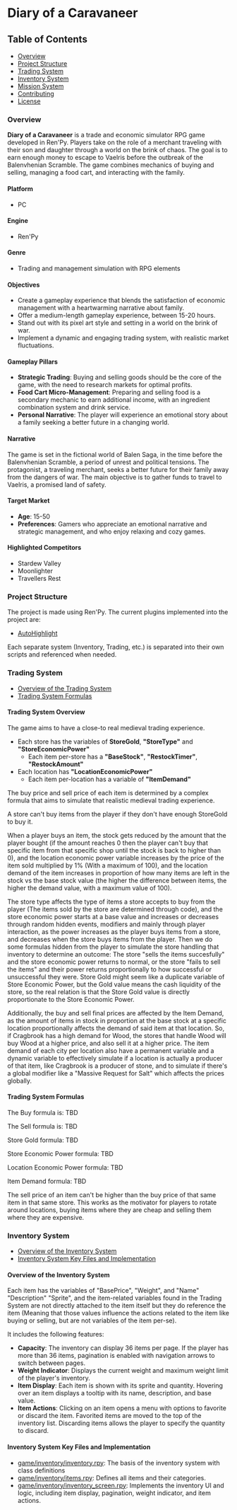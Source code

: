 # Diary of a Caravaneer

## Table of Contents
- [Overview](#overview)
- [Project Structure](#project-structure)
- [Trading System](#trading-system)
- [Inventory System](#inventory-system)
- [Mission System](#mission-system)
- [Contributing](#contributing)
- [License](#license)

### Overview

**Diary of a Caravaneer** is a trade and economic simulator RPG game developed in Ren'Py. Players take on the role of a merchant traveling with their son and daughter through a world on the brink of chaos. The goal is to earn enough money to escape to Vaelris before the outbreak of the Balenvhenian Scramble. The game combines mechanics of buying and selling, managing a food cart, and interacting with the family.

#### Platform
- PC

#### Engine
- Ren'Py

#### Genre
- Trading and management simulation with RPG elements

#### Objectives
- Create a gameplay experience that blends the satisfaction of economic management with a heartwarming narrative about family.
- Offer a medium-length gameplay experience, between 15-20 hours.
- Stand out with its pixel art style and setting in a world on the brink of war.
- Implement a dynamic and engaging trading system, with realistic market fluctuations.

#### Gameplay Pillars
- **Strategic Trading**: Buying and selling goods should be the core of the game, with the need to research markets for optimal profits.
- **Food Cart Micro-Management**: Preparing and selling food is a secondary mechanic to earn additional income, with an ingredient combination system and drink service.
- **Personal Narrative**: The player will experience an emotional story about a family seeking a better future in a changing world.

#### Narrative
The game is set in the fictional world of Balen Saga, in the time before the Balenvhenian Scramble, a period of unrest and political tensions. The protagonist, a traveling merchant, seeks a better future for their family away from the dangers of war. The main objective is to gather funds to travel to Vaelris, a promised land of safety.

#### Target Market
- **Age**: 15-50
- **Preferences**: Gamers who appreciate an emotional narrative and strategic management, and who enjoy relaxing and cozy games.

#### Highlighted Competitors
- Stardew Valley
- Moonlighter
- Travellers Rest


### Project Structure

The project is made using Ren'Py. The current plugins implemented into the project are:
- [AutoHighlight](https://wattson.itch.io/renpy-auto-highlight)

Each separate system (Inventory, Trading, etc.) is separated into their own scripts and referenced when needed. 

### Trading System

- [Overview of the Trading System](#trading-system-overview)
- [Trading System Formulas](#trading-system-formulas)

#### Trading System Overview

The game aims to have a close-to real medieval trading experience. 

- Each store has the variables of **StoreGold**, **"StoreType"** and **"StoreEconomicPower"**
  - Each item per-store has a **"BaseStock"**, **"RestockTimer"**, **"RestockAmount"**
- Each location has **"LocationEconomicPower"**
  - Each item per-location has a variable of **"ItemDemand"** 
 
The buy price and sell price of each item is determined by a complex formula that aims to simulate that realistic medieval trading experience. 

A store can't buy items from the player if they don't have enough StoreGold to buy it.

When a player buys an item, the stock gets reduced by the amount that the player bought (if the amount reaches 0 then the player can't buy that specific item from that specific shop until the stock is back to higher than 0), and the location economic power variable increases by the price of the item sold multiplied by 1% (With a maximum of 100), and the location demand of the item increases in proportion of how many items are left in the stock vs the base stock value (the higher the difference between items, the higher the demand value, with a maximum value of 100). 

The store type affects the type of items a store accepts to buy from the player (The items sold by the store are determined through code), and the store economic power starts at a base value and increases or decreases through random hidden events, modifiers and mainly through player interaction, as the power increases as the player buys items from a store, and decreases when the store buys items from the player. Then we do some formulas hidden from the player to simulate the store handling that inventory to determine an outcome: The store "sells the items succesfully" and the store economic power returns to normal, or the store "fails to sell the items" and their power returns proportionally to how successful or unsuccessful they were. Store Gold might seem like a duplicate variable of Store Economic Power, but the Gold value means the cash liquidity of the store, so the real relation is that the Store Gold value is directly proportionate to the Store Economic Power. 

Additionally, the buy and sell final prices are affected by the Item Demand, as the amount of items in stock in proportion at the base stock at a specific location proportionally affects the demand of said item at that location. So, if Cragbrook has a high demand for Wood, the stores that handle Wood will buy Wood at a higher price, and also sell it at a higher price. The item demand of each city per location also have a permanent variable and a dynamic variable to effectively simulate if a location is actually a producer of that item, like Cragbrook is a producer of stone, and to simulate if there's a global modifier like a "Massive Request for Salt" which affects the prices globally.

#### Trading System Formulas

The Buy formula is: TBD

The Sell formula is: TBD

Store Gold formula: TBD

Store Economic Power formula: TBD

Location Economic Power formula: TBD

Item Demand formula: TBD


The sell price of an item can't be higher than the buy price of that same item in that same store. This works as the motivator for players to rotate around locations, buying items where they are cheap and selling them where they are expensive. 


### Inventory System

- [Overview of the Inventory System](#inventory-system-overview)
- [Inventory System Key Files and Implementation](#inventorys-system-key-files-and-implementation)

#### Overview of the Inventory System

Each item has the variables of "BasePrice", "Weight", and "Name" "Description" "Sprite", and the item-related variables found in the Trading System are not directly attached to the item itself but they do reference the item (Meaning that those values influence the actions related to the item like buying or selling, but are not variables of the item per-se). 

It includes the following features:

- **Capacity**: The inventory can display 36 items per page. If the player has more than 36 items, pagination is enabled with navigation arrows to switch between pages.
- **Weight Indicator**: Displays the current weight and maximum weight limit of the player's inventory.
- **Item Display**: Each item is shown with its sprite and quantity. Hovering over an item displays a tooltip with its name, description, and base value.
- **Item Actions**: Clicking on an item opens a menu with options to favorite or discard the item. Favorited items are moved to the top of the inventory list. Discarding items allows the player to specify the quantity to discard.

#### Inventory System Key Files and Implementation

- [game/inventory/inventory.rpy](https://github.com/Chthonic-Studio/Diary-of-a-Caravaneer/blob/main/game/inventory/inventory.rpy): The basis of the inventory system with class definitions
- [game/inventory/items.rpy](https://github.com/Chthonic-Studio/Diary-of-a-Caravaneer/blob/main/game/inventory/items.rpy): Defines all items and their categories.
- [game/inventory/inventory_screen.rpy](https://github.com/Chthonic-Studio/Diary-of-a-Caravaneer/blob/main/game/inventory/inventory_screen.rpy): Implements the inventory UI and logic, including item display, pagination, weight indicator, and item actions.


